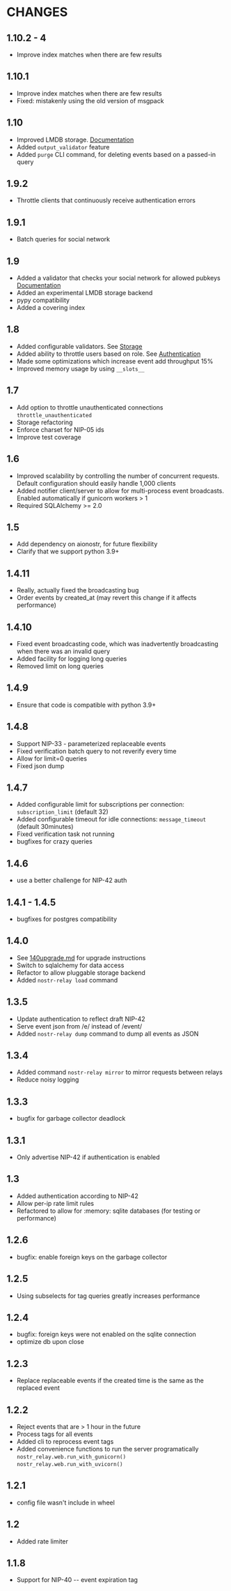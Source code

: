 # CHANGES

## 1.10.2 - 4

* Improve index matches when there are few results

## 1.10.1

* Improve index matches when there are few results
* Fixed: mistakenly using the old version of msgpack

## 1.10

* Improved LMDB storage. [Documentation](lmdb.md)
* Added `output_validator` feature
* Added `purge` CLI command, for deleting events based on a passed-in query

## 1.9.2

* Throttle clients that continuously receive authentication errors

## 1.9.1

* Batch queries for social network

## 1.9

* Added a validator that checks your social network for allowed pubkeys [Documentation](foaf.md)
* Added an experimental LMDB storage backend
* pypy compatibility
* Added a covering index

## 1.8

* Added configurable validators. See [Storage](storage.md)
* Added ability to throttle users based on role. See [Authentication](authentication.md)
* Made some optimizations which increase event add throughput 15%
* Improved memory usage by using `__slots__`

## 1.7

* Add option to throttle unauthenticated connections `throttle_unauthenticated`
* Storage refactoring
* Enforce charset for NIP-05 ids
* Improve test coverage

## 1.6

* Improved scalability by controlling the number of concurrent requests. Default configuration should easily handle 1,000 clients
* Added notifier client/server to allow for multi-process event broadcasts. Enabled automatically if gunicorn workers > 1
* Required SQLAlchemy >= 2.0

## 1.5

* Add dependency on aionostr, for future flexibility
* Clarify that we support python 3.9+

## 1.4.11

* Really, actually fixed the broadcasting bug
* Order events by created_at (may revert this change if it affects performance)

## 1.4.10

* Fixed event broadcasting code, which was inadvertently broadcasting when there was an invalid query
* Added facility for logging long queries
* Removed limit on long queries
 
## 1.4.9

* Ensure that code is compatible with python 3.9+

## 1.4.8

* Support NIP-33 - parameterized replaceable events
* Fixed verification batch query to not reverify every time
* Allow for limit=0 queries
* Fixed json dump

## 1.4.7

* Added configurable limit for subscriptions per connection: `subscription_limit` (default 32)
* Added configurable timeout for idle connections: `message_timeout` (default 30minutes)
* Fixed verification task not running
* bugfixes for crazy queries

## 1.4.6

* use a better challenge for NIP-42 auth

## 1.4.1 - 1.4.5

* bugfixes for postgres compatibility

## 1.4.0

* See [140upgrade.md](140upgrade.md) for upgrade instructions
* Switch to sqlalchemy for data access
* Refactor to allow pluggable storage backend
* Added `nostr-relay load` command

## 1.3.5

* Update authentication to reflect draft NIP-42
* Serve event json from /e/ instead of /event/
* Added `nostr-relay dump` command to dump all events as JSON

## 1.3.4

* Added command `nostr-relay mirror` to mirror requests between relays
* Reduce noisy logging

## 1.3.3

* bugfix for garbage collector deadlock

## 1.3.1

* Only advertise NIP-42 if authentication is enabled

## 1.3

* Added authentication according to NIP-42
* Allow per-ip rate limit rules
* Refactored to allow for :memory: sqlite databases (for testing or performance)

## 1.2.6

* bugfix: enable foreign keys on the garbage collector

## 1.2.5

* Using subselects for tag queries greatly increases performance

## 1.2.4

* bugfix: foreign keys were not enabled on the sqlite connection
* optimize db upon close

## 1.2.3

* Replace replaceable events if the created time is the same as the replaced event

## 1.2.2

* Reject events that are > 1 hour in the future
* Process tags for all events
* Added cli to reprocess event tags
* Added convenience functions to run the server programatically
   `nostr_relay.web.run_with_gunicorn()`
   `nostr_relay.web.run_with_uvicorn()`

## 1.2.1

* config file wasn't include in wheel
 
## 1.2

* Added rate limiter

## 1.1.8

* Support for NIP-40 -- event expiration tag
 
